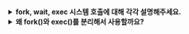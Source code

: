 <details>
  <summary><strong>fork, wait, exec 시스템 호출에 대해 각각 설명해주세요.</strong></summary>

<br>

  ### fork() 시스템 콜
  
  - 현재 프로세스의 복사본을 만들어 새로운 프로세스를 생성한다.
  - 자식 프로세스는 자신의 주소공간, 자신의 레지스터, 자신의 PC 값을 갖는다.
  - 반환값 : 부모 프로세스는 자식 프로세스의 PID를 반환받고, 자식 프로세스는 0을 반환받는다.
  - 반환값의 차이로 인해, 부모와 자식 프로세스가 서로 다른 코드를 실행하는 프로그램을 쉽게 작성할 수 있다.

  ### wait() 시스템 콜

  - 부모 프로세스가 자식 프로세스가 종료될때까지 기다린다.
  - 자식 프로세스가 종료되면 wait()는 자식의 종료 상태를 반환한다.

  ### exec() 시스템 콜

  - 현재 프로세스를 종료하고, 새로운 프로그램을 실행한다.
  - 실행 파일의 코드와 데이터를 현재 프로세스의 메모리 공간에 덮어쓴다. exec() 호출 이후에는 기존 프로세스 코드로 돌아가지 않는다.
  
<br>
</details>


<details>
  <summary><strong>왜 fork()와 exec()를 분리해서 사용할까요?</strong></summary>

<br>

  ### 쉘의 기능 구현을 가능하게 하기 위해서 입니다.

  Unix의 쉘은 사용자의 명령을 받아서 새로운 프로그램을 실행하는 역할을 합니다.
  
  사용자가 명령을 입력하면 쉘은 fork()을 호출하여 자식 프로세스를 만들고, 
  exec()을 호출하기 전에 자식 프로세스에서 환경 변수 설정이나 파이프 연결 등의 실행 환경을 설정합니다.
  이후 exec()로 새로운 프로그램을 실행합니다.

  이처럼 fork와 exec를 분리했기 때문에 쉘은 명령 실행 전에 환경을 자유롭게 조정할 수 있습니다.
  
<br>
</details>
